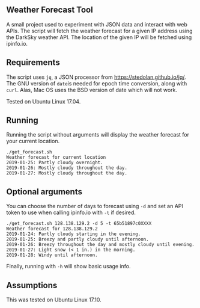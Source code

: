 ## Weather Forecast Tool

A small project used to experiment with JSON data and interact with web APIs. The script will fetch the weather forecast for a given IP address using the DarkSky weather API. The location of the given IP will be fetched using ipinfo.io.

## Requirements

The script uses `jq`, a JSON processor from https://stedolan.github.io/jq/. The GNU version of `date`is needed for epoch time conversion, along with `curl`. Alas, Mac OS uses the BSD version of date which will not work.

Tested on Ubuntu Linux 17.04.

## Running

Running the script without arguments will display the weather forecast for your current location.

```
./get_forecast.sh
Weather forecast for current location
2019-01-25: Partly cloudy overnight.
2019-01-26: Mostly cloudy throughout the day.
2019-01-27: Mostly cloudy throughout the day.
```

## Optional arguments

You can choose the number of days to forecast using `-d` and set an API token to use when calling ipinfo.io with `-t` if desired.

```
./get_forecast.sh 128.138.129.2 -d 5 -t 65b51897c0XXXX
Weather forecast for 128.138.129.2
2019-01-24: Partly cloudy starting in the evening.
2019-01-25: Breezy and partly cloudy until afternoon.
2019-01-26: Breezy throughout the day and mostly cloudy until evening.
2019-01-27: Light snow (< 1 in.) in the morning.
2019-01-28: Windy until afternoon.
```

Finally, running with `-h` will show basic usage info.

## Assumptions

This was tested on Ubuntu Linux 17.10.
